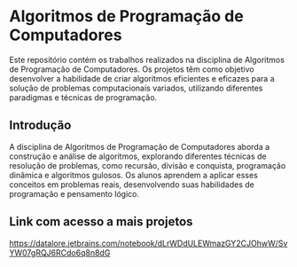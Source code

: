 # Algoritmos de Programação de Computadores

Este repositório contém os trabalhos realizados na disciplina de Algoritmos de Programação de Computadores. Os projetos têm como objetivo desenvolver a habilidade de criar algoritmos eficientes e eficazes para a solução de problemas computacionais variados, utilizando diferentes paradigmas e técnicas de programação.

## Introdução

A disciplina de Algoritmos de Programação de Computadores aborda a construção e análise de algoritmos, explorando diferentes técnicas de resolução de problemas, como recursão, divisão e conquista, programação dinâmica e algoritmos gulosos. Os alunos aprendem a aplicar esses conceitos em problemas reais, desenvolvendo suas habilidades de programação e pensamento lógico.

## Link com acesso a mais projetos

https://datalore.jetbrains.com/notebook/dLrWDdULEWmazGY2CJOhwW/SvYW07gRQJ6RCdo6q8n8dG
